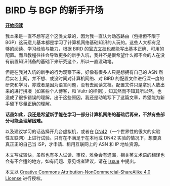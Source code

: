 # BIRD 与 BGP 的新手开场

**[开始阅读](./main.md)**

我本来是一直不想写这个这类文章的，因为我一直认为动态路由（包括但不限于 BGP）这玩意儿基本都是学习了计算机网络基础知识的人玩的。这些人大都有足够的阅读、学习经验与能力，根据 BIRD 的[官方文档](https://bird.network.cz/?get_doc&f=bird.html&v=20)也都能写出基本正确、可用的配置。而且教程往往会导致更多的新手入坑，我并不是很希望什么都不会的人在没有前置知识储备的基础下来研究这个，所以一直没动笔。

但是在我对入坑的新手的行为观察下来，好像有很多人只是想拥有自己的 ASN 然后实名上网，并不想、或没时间对计算机网络、对 BIRD 的配置文件进行深一度的研究和学习，亦或者是因为语言问题，没有去阅读文档。配置文件只是拿别人放出来的进行拼凑（如某些个人博客，和 Vultr 的样例），知其然而不知其所以然，也造成了很多错误的理解。出于这些原因，我还是动笔写下了这篇文章，希望能为新手留下尽量正确的理解。

**话虽如此，我还是希望新手能在学习一部分计算机网络的基础后再来，不然有些部分可能会理解困难。**

以及建议学习的话选择开几台虚拟机，或者在 [DN42](https://dn42.net/)（一个世界性的很大的实验性互联网）上进行试验。只有在不满足于在本地或 DN42 实验的情况下，想要真真正正的自己当 ISP，才申请、租用互联网上的 ASN 和 IP 地址资源。

本文写成较快，虽然也有多人试读、审校，难免会有遗漏，相关英文术语的翻译也会有不合适的地方，如有问题、意见或者建议，请在 [issue](https://github.com/moesoha/bird-bgp-kickstart/issues) 中提出。

本文以 [Creative Commons Attribution-NonCommercial-ShareAlike 4.0 License](https://creativecommons.org/licenses/by-nc-sa/4.0/) 进行授权。
